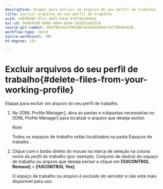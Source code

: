 ```yaml
---
description: Etapas para excluir um arquivo do seu perfil de trabalho.
title: Excluir arquivos do seu perfil de trabalho
uuid: e3658085-57c2-4d25-bdc6-6767de1deb3e
exl-id: 9d464280-b600-4064-bb44-502831ab2920
source-git-commit: d9df90242ef96188f4e4b5e6d04cfef196b0a628
workflow-type: tm+mt
source-wordcount: '98'
ht-degree: 12%

---
```


# Excluir arquivos do seu perfil de trabalho{#delete-files-from-your-working-profile}

Etapas para excluir um arquivo do seu perfil de trabalho.

1. No [!DNL Profile Manager], abra as pastas e subpastas necessárias no [!DNL Profile Manager] para localizar o arquivo que deseja excluir.

   >[!NOTE]
   >
   >Todos os espaços de trabalho estão localizados na pasta Espaços de trabalho .

1. Clique com o botão direito do mouse na marca de seleção na coluna *nome do perfil de trabalho* (por exemplo, Conjunto de dados) do espaço de trabalho ou arquivo que deseja excluir e clique em **[!UICONTROL Remove]** > **[!UICONTROL Yes]**.

   O espaço de trabalho ou arquivo é excluído do servidor e não está mais disponível para uso.

